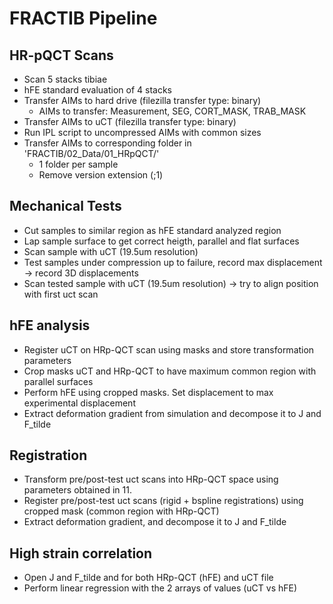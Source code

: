 # FRACTIB Pipeline

## HR-pQCT Scans
- Scan 5 stacks tibiae
- hFE standard evaluation of 4 stacks
- Transfer AIMs to hard drive (filezilla transfer type: binary)
    - AIMs to transfer: Measurement, SEG, CORT_MASK, TRAB_MASK
- Transfer AIMs to uCT (filezilla transfer type: binary)
- Run IPL script to uncompressed AIMs with common sizes
- Transfer AIMs to corresponding folder in 'FRACTIB/02_Data/01_HRpQCT/'
    - 1 folder per sample
    - Remove version extension (;1)

## Mechanical Tests
- Cut samples to similar region as hFE standard analyzed region
- Lap sample surface to get correct heigth, parallel and flat surfaces
- Scan sample with uCT (19.5um resolution)
- Test samples under compression up to failure, record max displacement -> record 3D displacements
- Scan tested sample with uCT (19.5um resolution) -> try to align position with first uct scan

## hFE analysis
- Register uCT on HRp-QCT scan using masks and store transformation parameters
- Crop masks uCT and HRp-QCT to have maximum common region with parallel surfaces
- Perform hFE using cropped masks. Set displacement to max experimental displacement
- Extract deformation gradient from simulation and decompose it to J and F_tilde

## Registration
- Transform pre/post-test uct scans into HRp-QCT space using parameters obtained in 11.
- Register pre/post-test uct scans (rigid + bspline registrations) using cropped mask (common region with HRp-QCT)
- Extract deformation gradient, and decompose it to J and F_tilde

## High strain correlation
- Open J and F_tilde and for both HRp-QCT (hFE) and uCT file
- Perform linear regression with the 2 arrays of values (uCT vs hFE)
